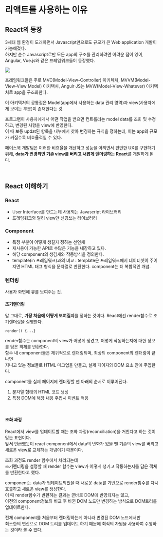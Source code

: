 # 리액트를 사용하는 이유

## React의 등장

3세대 웹 환경이 도래하면서 Javascript만으로도 규모가 큰 Web application 개발이 가능해졌다. <br /> 
하지만 순수 Javascript로만 모든 app의 구조를 관리하려면 어려운 점이 있어, Angular, Vue.js와 같은 프레임워크들이 등장했다.


<img src=https://imgs.developpaper.com/imgs/mvc-mvp-mvvm_thumb[8].png />

프레임워크들은 주로 MVC(Model-View-Controller) 아키텍처, MVVM(Model-View-View Model) 아키텍처, 
Angulr JS는 MVW(Model-View-Whatever) 아키텍처로 app을 구조화한다.

이 아키텍처의 공통점은 Model(app에서 사용하는 data 관리 영역)과 view(사용자에게 보이는 부분)이 존재한다는 것.

프로그램이 사용자에게서 어떤 작업을 받으면 컨트롤러는 model data를 조회 및 수정하고, 변경된 사항을 view에 반영한다.<br /> 
이 때 보통 updat된 항목을 내부에서 찾아 변경하는 규칙을 정하는데, 이는 app의 규모가 커질수록 비효율적일 수 있다.

페이스북 개발팀은 이러한 비효율을 개선하고 성능을 아끼면서 편안한 UX를 구현하기 위해, 
**data가 변경되면 기존 view를 버리고 새롭게 렌더링하는 React**를 개발하게 된다.

<br />

## React 이해하기

### React

- User Interface를 만드는데 사용되는 Javascript 라이브러리
- 프레임워크와 달리 view만 신경쓰는 라이브러리

### Component

- 특정 부분이 어떻게 생길지 정하는 선언체
- 재사용이 가능한 API로 수많은 기능을 내장하고 있다.
- 해당 component의 생김새와 작동방식을 정의한다.
- template(in 프레임워크)과의 비교 : template은 프레임워크에서 데이터셋이 주어지면 HTML 태그 형식을 문자열로 반환한다. component는 더 복합적인 개념.

### 렌더링
사용자 화면에 뷰를 보여주는 것.

#### 초기렌더링
말 그대로, **가장 처음에 어떻게 보여질지**를 정하는 것이다.
React에선 render함수로 초기렌더링을 실행한다.

```
render() {...}
```

render함수는 component의 view가 어떻게 생겼고, 어떻게 작동하는지에 대한 정보를 담은 객체를 반환한다.<br /> 
함수 내 component들은 재귀적으로 렌더링되며, 최상의 component의 렌더링이 끝나면 <br /> 
지니고 있는 정보들로 HTML 마크업을 만들고, 실제 페이지의 DOM 요소 안에 주입한다.

component를 실제 페이지에 렌더링할 땐 아래의 순서로 이루어진다.

1. 문자열 형태의 HTML 코드 생성
2. 특정 DOM에 해당 내용 주입시 이벤트 적용

<br />

#### 조화 과정
React에서 view를 업데이트할 때는 조화 과정(reconciliation)을 거친다고 하는 것이 맞는 표현이다.<br /> 
앞서 언급했듯이 react component에서 data의 변화가 있을 땐 기존의 view를 버리고 새로운 view로 교체하는 개념이기 때문이다.

조화 과정도 render 함수에서 처리되는데 <br /> 
초기렌더링을 설명할 때 render 함수는 view가 어떻게 생기고 작동하는지를 담은 객체를 반환한다고 했다.

component는 data가 업데이트되었을 때 새로운 data를 기반으로 render함수를 다시 호출하고 새로운 view를 생성한다. <br /> 
이 때 render함수가 반환하는 결과는 곧바로 DOM에 반영되지는 않고, <br /> 
이전의 component정보와 비교 후 바뀐 DOM 노드만 변경하는 방식으로 DOM트리를 업데이트한다.

전체 component를 처음부터 렌더링하는게 아니라 변경된 DOM 노드에서만 <br /> 
최소한의 연산으로 DOM 트리를 업데이트 하기 때문에 최적의 자원을 사용하여 수행하는 것이라 볼 수 있다.

<br />

